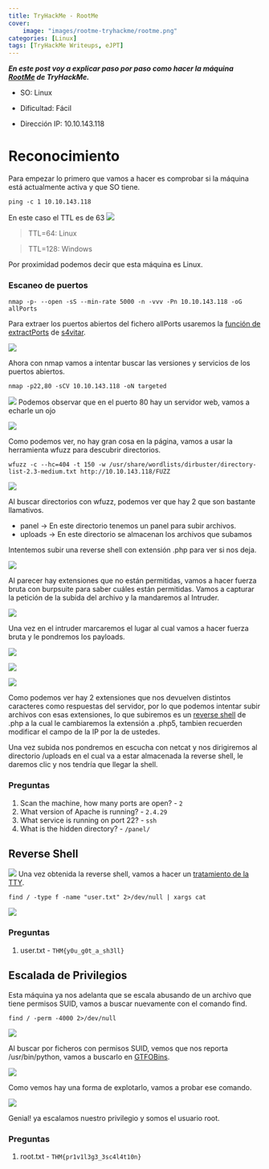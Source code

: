 ```yaml
---
title: TryHackMe - RootMe
cover:
    image: "images/rootme-tryhackme/rootme.png"
categories: [Linux]
tags: [TryHackMe Writeups, eJPT]
---
```


***En este post voy a explicar paso por paso como hacer la máquina [RootMe](https://tryhackme.com/room/rrootme) de TryHackMe.***

* SO: Linux

* Dificultad: Fácil

* Dirección IP: 10.10.143.118

# Reconocimiento

Para empezar lo primero que vamos a hacer es comprobar si la máquina está actualmente activa y que SO tiene.

```
ping -c 1 10.10.143.118 
```
En este caso el TTL es de 63
![](https://i.postimg.cc/pdh7snb5/ping.png)

> TTL=64: Linux

> TTL=128: Windows

Por proximidad podemos decir que esta máquina es Linux.

### Escaneo de puertos

```
nmap -p- --open -sS --min-rate 5000 -n -vvv -Pn 10.10.143.118 -oG allPorts
```
Para extraer los puertos abiertos del fichero allPorts usaremos la [función de extractPorts](https://pastebin.com/tYpwpauW) de [s4vitar](https://github.com/s4vitar).

![](https://i.postimg.cc/7YRnmtxX/extract-Ports.png)

Ahora con nmap vamos a intentar buscar las versiones y servicios de los puertos abiertos.

```
nmap -p22,80 -sCV 10.10.143.118 -oN targeted
```
![](https://i.postimg.cc/J0vHcgbk/versiones-Yservicios.png)
Podemos observar que en el puerto 80 hay un servidor web, vamos a echarle un ojo

![](https://i.postimg.cc/k4D51sMF/pagina.png)

Como podemos ver, no hay gran cosa en la página, vamos a usar la herramienta wfuzz para descubrir directorios.

```
wfuzz -c --hc=404 -t 150 -w /usr/share/wordlists/dirbuster/directory-list-2.3-medium.txt http://10.10.143.118/FUZZ
```

![](https://i.postimg.cc/QdspMFqG/wfuzz.png)

Al buscar directorios con wfuzz, podemos ver que hay 2 que son bastante llamativos.

* panel -> En este directorio tenemos un panel para subir archivos.
* uploads -> En este directorio se almacenan los archivos que subamos

Intentemos subir una reverse shell con extensión .php para ver si nos deja.

![](https://i.postimg.cc/yx4DrGQ4/php-blocked.png)

Al parecer hay extensiones que no están permitidas, vamos a hacer fuerza bruta con burpsuite para saber cuáles están permitidas. 
Vamos a capturar la petición de la subida del archivo y la mandaremos al Intruder.

![](https://i.postimg.cc/MHqWBJ3T/intruder.png)

Una vez en el intruder marcaremos el lugar al cual vamos a hacer fuerza bruta y le pondremos los payloads.


![](https://i.postimg.cc/pLhtpdVC/positions.png)

![](https://i.postimg.cc/T3T4v48x/attack.png)

![](https://i.postimg.cc/P5ZFgvrg/result.png)

Como podemos ver hay 2 extensiones que nos devuelven distintos caracteres como respuestas del servidor, por lo que podemos intentar subir archivos con esas extensiones, lo que subiremos es un [reverse shell](https://raw.githubusercontent.com/nop-tech/Pentesting/main/Reverse-Shells/php-reverse-shell.php) de .php a la cual le cambiaremos la extensión a .php5, tambien recuerden modificar el campo de la IP por la de ustedes.

Una vez subida nos pondremos en escucha con netcat y nos dirigiremos al directorio /uploads en el cual va a estar almacenada la reverse shell, le daremos clic y nos tendría que llegar la shell.

### Preguntas
1. Scan the machine, how many ports are open? - ```2```
2. What version of Apache is running? - ```2.4.29```
3. What service is running on port 22? - ```ssh```
4. What is the hidden directory? - ```/panel/```


## Reverse Shell 

![](https://i.postimg.cc/K8HBD02F/shell.png)
Una vez obtenida la reverse shell, vamos a hacer un [tratamiento de la TTY](/posts/tratamiento-de-la-TTY).

```
find / -type f -name "user.txt" 2>/dev/null | xargs cat
```
![](https://i.postimg.cc/sD2MH5K2/user-flag.png)

### Preguntas
1. user.txt - ```THM{y0u_g0t_a_sh3ll}```


## Escalada de Privilegios

Esta máquina ya nos adelanta que se escala abusando de un archivo que tiene permisos SUID, vamos a buscar nuevamente con el comando find.

```
find / -perm -4000 2>/dev/null
```
![](https://i.postimg.cc/fWqzLpjw/python.png)

Al buscar por ficheros con permisos SUID, vemos que nos reporta /usr/bin/python, vamos a buscarlo en [GTFOBins](https://gtfobins.github.io/gtfobins/python/#suid).


![](https://i.postimg.cc/05KkzZtD/gtfobins.png)

Como vemos hay una forma de explotarlo, vamos a probar ese comando.

![](https://i.postimg.cc/jjCVGdmP/explotacion.png)

Genial! ya escalamos nuestro privilegio y somos el usuario root.

### Preguntas

1. root.txt - ```THM{pr1v1l3g3_3sc4l4t10n}```
